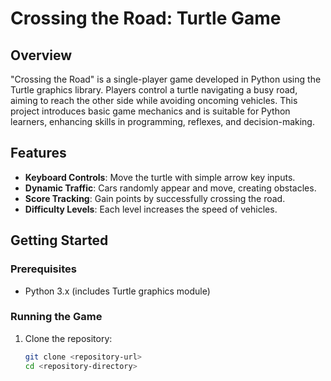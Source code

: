# Crossing the Road: Turtle Game

## Overview
"Crossing the Road" is a single-player game developed in Python using the Turtle graphics library. Players control a turtle navigating a busy road, aiming to reach the other side while avoiding oncoming vehicles. This project introduces basic game mechanics and is suitable for Python learners, enhancing skills in programming, reflexes, and decision-making.

## Features
- **Keyboard Controls**: Move the turtle with simple arrow key inputs.
- **Dynamic Traffic**: Cars randomly appear and move, creating obstacles.
- **Score Tracking**: Gain points by successfully crossing the road.
- **Difficulty Levels**: Each level increases the speed of vehicles.

## Getting Started

### Prerequisites
- Python 3.x (includes Turtle graphics module)

### Running the Game
1. Clone the repository:
   ```bash
   git clone <repository-url>
   cd <repository-directory>

